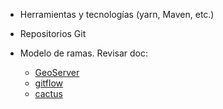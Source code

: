 * Herramientas y tecnologías (yarn, Maven, etc.)
* Repositorios Git
* Modelo de ramas. Revisar doc:

    - [GeoServer](http://docs.geoserver.org/stable/en/developer/source.html)
    - [gitflow](https://www.atlassian.com/git/tutorials/comparing-workflows#gitflow-workflow)
    - [cactus](https://barro.github.io/2016/02/a-succesful-git-branching-model-considered-harmful/)

